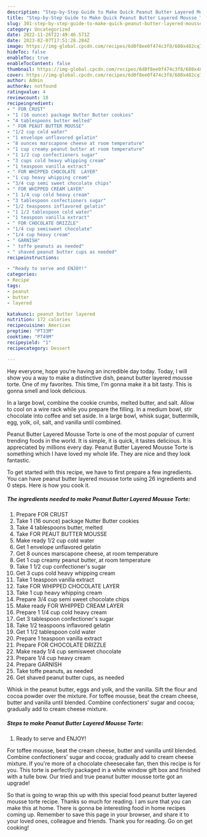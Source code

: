 ```yaml
---
description: "Step-by-Step Guide to Make Quick Peanut Butter Layered Mousse Torte"
title: "Step-by-Step Guide to Make Quick Peanut Butter Layered Mousse Torte"
slug: 301-step-by-step-guide-to-make-quick-peanut-butter-layered-mousse-torte
category: Uncategorized
date: 2022-11-26T22:49:46.571Z
date: 2023-02-07T17:51:28.284Z
image: https://img-global.cpcdn.com/recipes/6d0f8ee0f474c3f8/680x482cq70/peanut-butter-layered-mousse-torte-recipe-main-photo.jpg
hideToc: false
enableToc: true
enableTocContent: false
thumbnail: https://img-global.cpcdn.com/recipes/6d0f8ee0f474c3f8/680x482cq70/peanut-butter-layered-mousse-torte-recipe-main-photo.jpg
cover: https://img-global.cpcdn.com/recipes/6d0f8ee0f474c3f8/680x482cq70/peanut-butter-layered-mousse-torte-recipe-main-photo.jpg
author: Admin
authorAv: notfound
ratingvalue: 4
reviewcount: 18
recipeingredient:
- " FOR CRUST"
- "1 (16 ounce) package Nutter Butter cookies"
- "4 tablespoons butter melted"
- " FOR PEAUT BUTTER MOUSSE"
- "1/2 cup cold water"
- "1 envelope unflavored gelatin"
- "8 ounces marscapone cheese at room temperature"
- "1 cup creamy peanut butter at room temperature"
- "1 1/2 cup confectioners sugar"
- "3 cups cold heavy whipping cream"
- "1 teaspoon vanilla extract"
- " FOR WHIPPED CHOCOLATE  LAYER"
- "1 cup heavy whipping cream"
- "3/4 cup semi sweet chocolate chips"
- " FOR WHIPPED CREAM LAYER"
- "1 1/4 cup cold heavy cream"
- "3 tablespoon confectioners sugar"
- "1/2 teaspoons inflavored gelatin"
- "1 1/2 tablespoon cold water"
- "1 teaspoon vanilla extract"
- " FOR CHOCOLATE DRIZZLE"
- "1/4 cup semisweet chocolate"
- "1/4 cup heavy cream"
- " GARNISH"
- " toffe peanuts as needed"
- " shaved peanut butter cups as needed"
recipeinstructions:

- "Ready to serve and ENJOY!"
categories:
- Recipe
tags:
- peanut
- butter
- layered

katakunci: peanut butter layered 
nutrition: 172 calories
recipecuisine: American
preptime: "PT33M"
cooktime: "PT49M"
recipeyield: "1"
recipecategory: Dessert

---
```



Hey everyone, hope you're having an incredible day today. Today, I will show you a way to make a distinctive dish, peanut butter layered mousse torte. One of my favorites. This time, I'm gonna make it a bit tasty. This is gonna smell and look delicious.

In a large bowl, combine the cookie crumbs, melted butter, and salt. Allow to cool on a wire rack while you prepare the filling. In a medium bowl, stir chocolate into coffee and set aside. In a large bowl, whisk sugar, buttermilk, egg, yolk, oil, salt, and vanilla until combined.

Peanut Butter Layered Mousse Torte is one of the most popular of current trending foods in the world. It is simple, it is quick, it tastes delicious. It is appreciated by millions every day. Peanut Butter Layered Mousse Torte is something which I have loved my whole life. They are nice and they look fantastic.


To get started with this recipe, we have to first prepare a few ingredients. You can have peanut butter layered mousse torte using 26 ingredients and 0 steps. Here is how you cook it.

<!--inarticleads1-->

##### The ingredients needed to make Peanut Butter Layered Mousse Torte:

1. Prepare  FOR CRUST
1. Take 1 (16 ounce) package Nutter Butter cookies
1. Take 4 tablespoons butter, melted
1. Take  FOR PEAUT BUTTER MOUSSE
1. Make ready 1/2 cup cold water
1. Get 1 envelope unflavored gelatin
1. Get 8 ounces marscapone cheese, at room temperature
1. Get 1 cup creamy peanut butter, at room temperature
1. Take 1 1/2 cup confectioner&#39;s sugar
1. Get 3 cups cold heavy whipping cream
1. Take 1 teaspoon vanilla extract
1. Take  FOR WHIPPED CHOCOLATE  LAYER
1. Take 1 cup heavy whipping cream
1. Prepare 3/4 cup semi sweet chocolate chips
1. Make ready  FOR WHIPPED CREAM LAYER
1. Prepare 1 1/4 cup cold heavy cream
1. Get 3 tablespoon confectioner&#39;s sugar
1. Take 1/2 teaspoons inflavored gelatin
1. Get 1 1/2 tablespoon cold water
1. Prepare 1 teaspoon vanilla extract
1. Prepare  FOR CHOCOLATE DRIZZLE
1. Make ready 1/4 cup semisweet chocolate
1. Prepare 1/4 cup heavy cream
1. Prepare  GARNISH
1. Take  toffe peanuts, as needed
1. Get  shaved peanut butter cups, as needed


Whisk in the peanut butter, eggs and yolk, and the vanilla. Sift the flour and cocoa powder over the mixture. For toffee mousse, beat the cream cheese, butter and vanilla until blended. Combine confectioners&#39; sugar and cocoa; gradually add to cream cheese mixture. 

<!--inarticleads2-->

##### Steps to make Peanut Butter Layered Mousse Torte:


1. Ready to serve and ENJOY!

For toffee mousse, beat the cream cheese, butter and vanilla until blended. Combine confectioners&#39; sugar and cocoa; gradually add to cream cheese mixture. If you&#39;re more of a chocolate cheesecake fan, then this recipe is for you. This torte is perfectly packaged in a white window gift box and finished with a tulle bow. Our tried and true peanut butter mousse torte got an upgrade! 

So that is going to wrap this up with this special food peanut butter layered mousse torte recipe. Thanks so much for reading. I am sure that you can make this at home. There is gonna be interesting food in home recipes coming up. Remember to save this page in your browser, and share it to your loved ones, colleague and friends. Thank you for reading. Go on get cooking!
